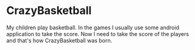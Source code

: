 # CrazyBasketball
My children play basketball. In the games I usually use some android application to take the score. Now I need to take the score of the players and that's how CrazyBasketball was born.

